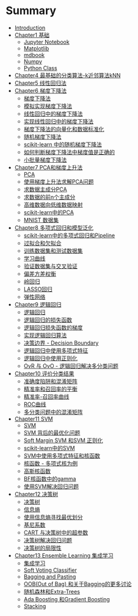 # Summary

* [Introduction](README.md)
* [Chapter1 基础]()
   * [Jupyter Notebook](Chap1-Basics/Jupyter-Notebook-tips.md)
   * [Matplotlib](Chap1-Basics/Matplotlib.md)
   * [mdbook](Chap1-Basics/mdBookTips.md)
   * [Numpy](Chap1-Basics/numpy.md)
   * [Python Class](Chap1-Basics/python-class.md)
* [Chapter4 最基础的分类算法-k近邻算法kNN]()
* [Chapter5 线性回归法]()
* [Chapter6 梯度下降法]()
   * [梯度下降法](Chap6-Gradient-Descent/6-1.md)
   * [模拟实现梯度下降法](Chap6-Gradient-Descent/6-2.md)
   * [线性回归中的梯度下降法](Chap6-Gradient-Descent/6-3.md)
   * [实现线性回归中的梯度下降法](Chap6-Gradient-Descent/6-4.md)
   * [梯度下降法的向量化和数据标准化](Chap6-Gradient-Descent/6-5.md)
   * [随机梯度下降法](Chap6-Gradient-Descent/6-6.md)
   * [scikit-learn 中的随机梯度下降法](Chap6-Gradient-Descent/6-7.md)
   * [如何判断梯度下降法中梯度值是正确的](Chap6-Gradient-Descent/6-8.md)
   * [小批量梯度下降法](Chap6-Gradient-Descent/6-9.md)
* [Chapter7 PCA和梯度上升法]()
   * [PCA](Chap7-PCA/7-1.md)
   * [使用梯度上升法求解PCA问题](Chap7-PCA/7-2.md)
   * [求数据主成分PCA](Chap7-PCA/7-3.md)
   * [求数据的前n个主成分](Chap7-PCA/7-4.md)
   * [高维数据向低维数据映射](Chap7-PCA/7-5.md)
   * [scikit-learn中的PCA](Chap7-PCA/7-6.md)
   * [MNIST 数据集](Chap7-PCA/7-7.md)
* [Chapter8 多项式回归和模型泛化]()  
   * [scikit-learn中的多项式回归和Pipeline](Chap8-PolynomialRegression/8-2.md)
   * [过拟合和欠拟合](Chap8-PolynomialRegression/8-3.md)
   * [训练数据集和测试数据集](Chap8-PolynomialRegression/8-4.md)
   * [学习曲线](Chap8-PolynomialRegression/8-5.md)
   * [验证数据集与交叉验证](Chap8-PolynomialRegression/8-6.md)
   * [偏差方差权衡](Chap8-PolynomialRegression/8-7.md)
   * [岭回归](Chap8-PolynomialRegression/8-8.md)
   * [LASSO回归](Chap8-PolynomialRegression/8-9.md)
   * [弹性网络](Chap8-PolynomialRegression/8-10.md)
* [Chapter9 逻辑回归]()  
   * [逻辑回归](Chap9-Logistic-Regression/9-1.md)
   * [逻辑回归的损失函数](Chap9-Logistic-Regression/9-2.md)
   * [逻辑回归损失函数的梯度](Chap9-Logistic-Regression/9-3.md)
   * [实现逻辑回归算法](Chap9-Logistic-Regression/9-4.md)
   * [决策边界 - Decision Boundary](Chap9-Logistic-Regression/9-5.md)
   * [逻辑回归中使用多项式特征](Chap9-Logistic-Regression/9-6.md)
   * [逻辑回归中使用正则化](Chap9-Logistic-Regression/9-7.md)
   * [OvR 与 OvO - 逻辑回归解决多分类问题](Chap9-Logistic-Regression/9-8.md)
* [Chapter10 评价分类结果]()  
   * [准确度陷阱和混淆矩阵](Chap10-Classification-Performance-Measures/10-1.md)
   * [精准率和召回率的平衡](Chap10-Classification-Performance-Measures/10-2.md)
   * [精准率-召回率曲线](Chap10-Classification-Performance-Measures/10-3.md)
   * [ROC曲线 ](Chap10-Classification-Performance-Measures/10-4.md)
   * [多分类问题中的混淆矩阵 ](Chap10-Classification-Performance-Measures/10-5.md)
* [Chapter11 SVM]()  
   * [SVM](Chap11-SVM/11-1.md)
   * [SVM 背后的最优化问题](Chap11-SVM/11-2.md)
   * [Soft Margin SVM 和SVM 正则化](Chap11-SVM/10-3.md)
   * [scikit-learn中的SVM](Chap11-SVM/10-4.md)
   * [SVM中使用多项式特征和核函数](Chap11-SVM/10-5.md)
   * [核函数 - 多项式核为例](Chap11-SVM/11-6.md)
   * [高斯核函数](Chap11-SVM/11-7.md)
   * [BF核函数中的gamma](Chap11-SVM/11-8.md)
   * [使用SVM解决回归问题](Chap11/11-9.md)
* [Chapter12 决策树]()  
   * [决策树](Chap12-DecisionTree/12-1.md)
   * [信息熵](Chap12-DecisionTree/12-2.md)
   * [使用信息熵寻找最优划分](Chap12-DecisionTree/12-3.md)
   * [基尼系数](Chap12-DecisionTree/12-4.md)
   * [CART 与决策树中的超参数](Chap12-DecisionTree/12-5.md)
   * [决策树解决回归问题](Chap12-DecisionTree/12-6.md)
   * [决策树的局限性](Chap12-DecisionTree/12-7.md)
* [Chapter13 Ensemble Learning 集成学习]()  
   * [集成学习](Chap13-Ensemble-Learning/13-1.md)
   * [Soft Voting Classifier](Chap13-Ensemble-Learning/13-2.md)
   * [Bagging and Pasting](Chap13-Ensemble-Learning/13-3.md)
   * [OOB(Out of Bag) 和关于Bagging的更多讨论](Chap13-Ensemble-Learning/13-4.md)
   * [随机森林和Extra-Trees](Chap13-Ensemble-Learning/13-5.md)
   * [Ada Boosting 和Gradient Boosting](Chap13-Ensemble-Learning/13-6.md)
   * [Stacking](Chap13-Ensemble-Learning/13-7.md)